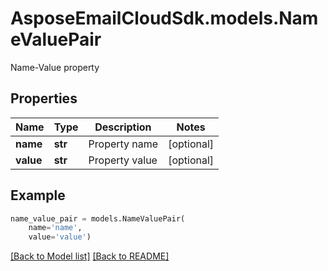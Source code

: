 # AsposeEmailCloudSdk.models.NameValuePair

Name-Value property             

## Properties
Name | Type | Description | Notes
------------ | ------------- | ------------- | -------------
**name** |**str** |Property name              |[optional] 
**value** |**str** |Property value              |[optional] 



## Example
```python
name_value_pair = models.NameValuePair(
    name='name',
    value='value')
```


[[Back to Model list]](Models.md) [[Back to README]](README.md)

